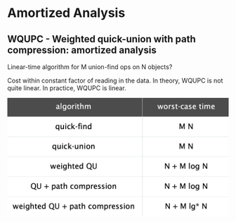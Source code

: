 # Amortized Analysis

## WQUPC - Weighted quick-union with path compression: amortized analysis

Linear-time algorithm for M union-find ops on N objects?

Cost within constant factor of reading in the data. In theory, WQUPC is not quite linear. In practice, WQUPC is linear.

![M union-find operations on a set of N objects](<../.gitbook/assets/image (17) (1).png>)
